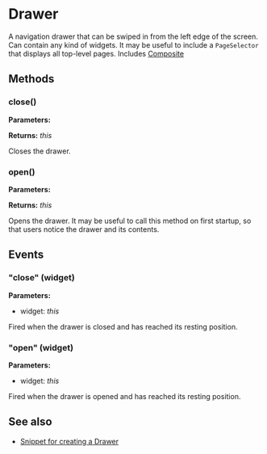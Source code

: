 ---
---
# Drawer

A navigation drawer that can be swiped in from the left edge of the screen. Can contain any kind of widgets. It may be useful to include a `PageSelector` that displays all top-level pages.
Includes [Composite](Composite.md)

## Methods

### close()



**Parameters:** 



**Returns:** *this*

Closes the drawer.


### open()



**Parameters:** 



**Returns:** *this*

Opens the drawer. It may be useful to call this method on first startup, so that users notice the drawer and its contents.



## Events

### "close" (widget)

**Parameters:** 

- widget: *this*

Fired when the drawer is closed and has reached its resting position.


### "open" (widget)

**Parameters:** 

- widget: *this*

Fired when the drawer is opened and has reached its resting position.



## See also

- [Snippet for creating a Drawer](https://github.com/eclipsesource/tabris-js/tree/v1.10.0/snippets/drawer/drawer.js)
